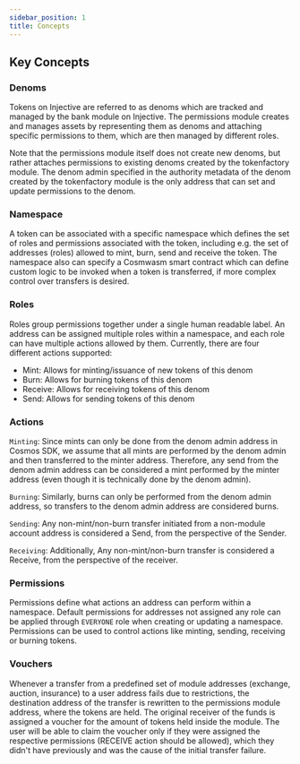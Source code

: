 ```yaml
---
sidebar_position: 1
title: Concepts
---
```



## Key Concepts

### Denoms
Tokens on Injective are referred to as denoms which are tracked and managed by the bank module on Injective. The permissions
module creates and manages assets by representing them as denoms and attaching specific permissions to them, which are then
managed by different roles. 

Note that the permissions module itself does not create new denoms, but rather attaches permissions to existing denoms 
created by the tokenfactory module. The denom admin specified in the authority metadata of the denom created by the 
tokenfactory module is the only address that can set and update permissions to the denom.

### Namespace

A token can be associated with a specific namespace which defines the set of roles and permissions associated with the 
token, including e.g. the set of addresses (roles) allowed to mint, burn, send and receive the token. The namespace also can 
specify a Cosmwasm smart contract which can define custom logic to be invoked when a token is transferred, if more complex 
control over transfers is desired. 

### Roles

Roles group permissions together under a single human readable label. An address can be assigned multiple roles within a 
namespace, and each role can have multiple actions allowed by them. Currently, there are four different actions supported:

- Mint: Allows for minting/issuance of new tokens of this denom
- Burn: Allows for burning tokens of this denom
- Receive: Allows for receiving tokens of this denom
- Send: Allows for sending tokens of this denom

### Actions

`Minting`: Since mints can only be done from the denom admin address in Cosmos SDK, we assume that all mints are 
performed by the denom admin and then transferred to the minter address. Therefore, any send from the denom admin 
address can be considered a mint performed by the minter address (even though it is technically done by the denom admin).

`Burning`: Similarly, burns can only be performed from the denom admin address, so transfers to the denom admin address 
are considered burns.

`Sending`: Any non-mint/non-burn transfer initiated from a non-module account address is considered a Send, from the 
perspective of the Sender.

`Receiving`: Additionally, Any non-mint/non-burn transfer is considered a Receive, from the perspective of the receiver.

### Permissions

Permissions define what actions an address can perform within a namespace. Default permissions for addresses not assigned 
any role can be applied through `EVERYONE` role when creating or updating a namespace. Permissions can be used to control 
actions like minting, sending, receiving or burning tokens.

### Vouchers

Whenever a transfer from a predefined set of module addresses (exchange, auction, insurance) to a user address fails due
to restrictions, the destination address of the transfer is rewritten to the permissions module address, where the tokens
are held. The original receiver of the funds is assigned a voucher for the amount of tokens held inside the module. 
The user will be able to claim the voucher only if they were assigned the respective permissions (RECEIVE action should 
be allowed), which they didn't have previously and was the cause of the initial transfer failure.
